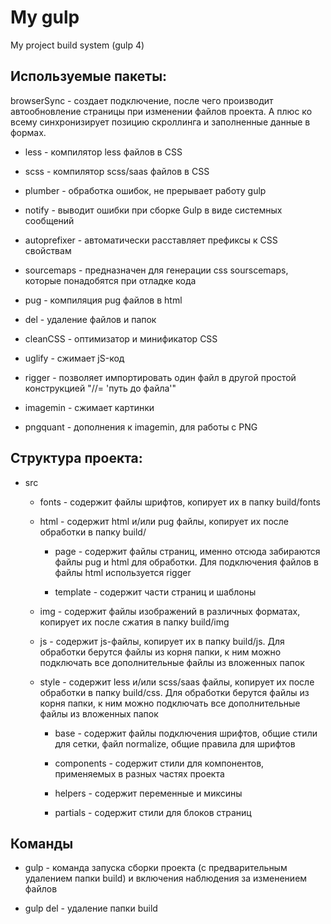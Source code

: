 # My gulp
My project build system (gulp 4)

## Используемые пакеты:

browserSync - создает подключение, после чего производит автообновление страницы при изменении файлов проекта. А плюс ко всему синхронизирует позицию скроллинга и заполненные данные в формах.

* less - компилятор less файлов в CSS

* scss - компилятор scss/saas файлов в CSS

* plumber - обработка ошибок, не прерывает работу gulp

* notify - выводит ошибки при сборке Gulp в виде системных сообщений

* autoprefixer - автоматически расставляет префиксы к CSS свойствам

* sourcemaps - предназначен для генерации css sourscemaps, которые понадобятся при отладке кода

* pug - компиляция pug файлов в html

* del - удаление файлов и папок

* cleanCSS - оптимизатор и минификатор CSS

* uglify - сжимает jS-код

* rigger - позволяет импортировать один файл в другой простой конструкцией "//= 'путь до файла'"

* imagemin - сжимает картинки

* pngquant - дополнения к imagemin, для работы с PNG


## Структура проекта:

* src

  * fonts - содержит файлы шрифтов, копирует их в папку build/fonts
  
  * html - содержит html и/или pug файлы, копирует их после обработки в папку build/
  
    * page - содержит файлы страниц, именно отсюда забираются файлы pug и html для обработки. Для подключения файлов в файлы html используется rigger
    
    * template - содержит части страниц и шаблоны
    
  * img - содержит файлы изображений в различных форматах, копирует их после сжатия в папку build/img
  
  * js - содержит js-файлы, копирует их в папку build/js. Для обработки берутся файлы из корня папки, к ним можно подключать все дополнительные файлы из вложенных папок
  
  * style - содержит less и/или scss/saas файлы, копирует их после обработки в папку build/css. Для обработки берутся файлы из корня папки, к ним можно подключать все дополнительные файлы из вложенных папок
  
    * base - содержит файлы подключения шрифтов, общие стили для сетки, файл normalize, общие правила для шрифтов
    
    * components - содержит стили для компонентов, применяемых в разных частях проекта
    
    * helpers - содержит переменные и миксины
    
    * partials - содержит стили для блоков страниц
    

## Команды

* gulp - команда запуска сборки проекта (с предварительным удалением папки build) и включения наблюдения за изменением файлов

* gulp del - удаление папки build

